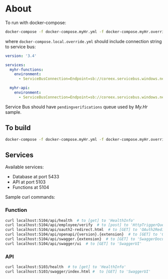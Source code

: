 # About

To run with docker-compose:

```bash
docker-compose -f docker-compose.myHr.yml -f docker-compose.myHr.override.yml -f docker-compose.local.override.yml up
```

where `docker-compose.local.override.yml` should include connection string to service bus:

```yaml
version: '3.4'

services:
  myhr-functions:
    environment:
      - ServiceBusConnection=Endpoint=sb://coreex.servicebus.windows.net/;SharedAccessKeyName=RootManageSharedAccessKey;SharedAccessKey=xxxxxx

  myhr-api:
    environment:
      - ServiceBusConnection=Endpoint=sb://coreex.servicebus.windows.net/;SharedAccessKeyName=RootManageSharedAccessKey;SharedAccessKey=xxxxxx
```

Service Bus should have `pendingverifications` queue used by *My.Hr* sample.

## To build

```bash
docker-compose -f docker-compose.myHr.yml -f docker-compose.myHr.override.yml -f docker-compose.local.override.yml build --build-arg LOCAL=true
```

## Services

Available services:

* Database at port 5433
* API at port 5103
* Functions at 5104

Sample curl commands:

### Function

```bash
curl localhost:5104/api/health  # to [get] to 'HealthInfo'
curl localhost:5104/api/employee/verify  # to [post] to 'HttpTriggerQueueVerificationFunction'
curl localhost:5104/api/oauth2-redirect.html  # to [GET] to 'OAuth2Redirect'
curl localhost:5104/api/openapi/{version}.{extension}  # to [GET] to 'OpenApiDocument'
curl localhost:5104/api/swagger.{extension}  # to [GET] to 'SwaggerDocument'
curl localhost:5104/api/swagger/ui  # to [GET] to 'SwaggerUI'
```

### API

```bash
curl localhost:5103/health  # to [get] to 'HealthInfo' 
curl localhost:5103/swagger/index.html #  to [GET] to 'SwaggerUI'
```
